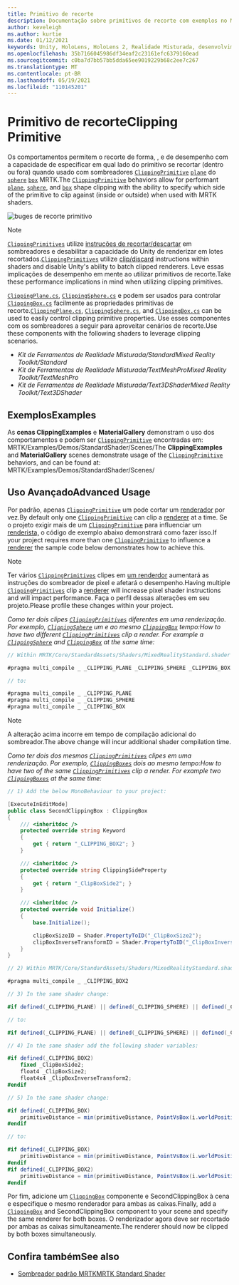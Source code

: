 ```yaml
---
title: Primitivo de recorte
description: Documentação sobre primitivos de recorte com exemplos no MRTK
author: keveleigh
ms.author: kurtie
ms.date: 01/12/2021
keywords: Unity, HoloLens, HoloLens 2, Realidade Misturada, desenvolvimento, MRTK, primitivo de recorte,
ms.openlocfilehash: 35b7166045986df34eaf2c23161efc6379160ead
ms.sourcegitcommit: c0ba7d7bb57bb5dda65ee9019229b68c2ee7c267
ms.translationtype: MT
ms.contentlocale: pt-BR
ms.lasthandoff: 05/19/2021
ms.locfileid: "110145201"
---
```

# <a name="clipping-primitive"></a><span data-ttu-id="4d68c-104">Primitivo de recorte</span><span class="sxs-lookup"><span data-stu-id="4d68c-104">Clipping Primitive</span></span>

<span data-ttu-id="4d68c-105">Os comportamentos permitem o recorte de forma, , e de desempenho com a capacidade de especificar em qual lado do primitivo se recortar (dentro ou fora) quando usado com sombreadores [`ClippingPrimitive`](xref:Microsoft.MixedReality.Toolkit.Utilities.ClippingPrimitive) [`plane`](xref:Microsoft.MixedReality.Toolkit.Utilities.ClippingPlane) do [`sphere`](xref:Microsoft.MixedReality.Toolkit.Utilities.ClippingSphere) [`box`](xref:Microsoft.MixedReality.Toolkit.Utilities.ClippingBox) MRTK.</span><span class="sxs-lookup"><span data-stu-id="4d68c-105">The [`ClippingPrimitive`](xref:Microsoft.MixedReality.Toolkit.Utilities.ClippingPrimitive) behaviors allow for performant [`plane`](xref:Microsoft.MixedReality.Toolkit.Utilities.ClippingPlane), [`sphere`](xref:Microsoft.MixedReality.Toolkit.Utilities.ClippingSphere), and [`box`](xref:Microsoft.MixedReality.Toolkit.Utilities.ClippingBox) shape clipping with the ability to specify which side of the primitive to clip against (inside or outside) when used with MRTK shaders.</span></span>

![buges de recorte primitivo](../images/mrtk-standard-shader/MRTK_PrimitiveClippingGizmos.gif)

> [!NOTE]
> <span data-ttu-id="4d68c-107">[`ClippingPrimitives`](xref:Microsoft.MixedReality.Toolkit.Utilities.ClippingPrimitive) utilize [instruções de recortar/descartar](https://developer.download.nvidia.com/cg/clip.html) em sombreadores e desabilitar a capacidade do Unity de renderizar em lotes recortados.</span><span class="sxs-lookup"><span data-stu-id="4d68c-107">[`ClippingPrimitives`](xref:Microsoft.MixedReality.Toolkit.Utilities.ClippingPrimitive) utilize [clip/discard](https://developer.download.nvidia.com/cg/clip.html) instructions within shaders and disable Unity's ability to batch clipped renderers.</span></span> <span data-ttu-id="4d68c-108">Leve essas implicações de desempenho em mente ao utilizar primitivos de recorte.</span><span class="sxs-lookup"><span data-stu-id="4d68c-108">Take these performance implications in mind when utilizing clipping primitives.</span></span>

<span data-ttu-id="4d68c-109">[`ClippingPlane.cs`](xref:Microsoft.MixedReality.Toolkit.Utilities.ClippingPlane), [`ClippingSphere.cs`](xref:Microsoft.MixedReality.Toolkit.Utilities.ClippingSphere) e podem ser usados para controlar [`ClippingBox.cs`](xref:Microsoft.MixedReality.Toolkit.Utilities.ClippingBox) facilmente as propriedades primitivas de recorte.</span><span class="sxs-lookup"><span data-stu-id="4d68c-109">[`ClippingPlane.cs`](xref:Microsoft.MixedReality.Toolkit.Utilities.ClippingPlane), [`ClippingSphere.cs`](xref:Microsoft.MixedReality.Toolkit.Utilities.ClippingSphere), and [`ClippingBox.cs`](xref:Microsoft.MixedReality.Toolkit.Utilities.ClippingBox) can be used to easily control clipping primitive properties.</span></span> <span data-ttu-id="4d68c-110">Use esses componentes com os sombreadores a seguir para aproveitar cenários de recorte.</span><span class="sxs-lookup"><span data-stu-id="4d68c-110">Use these components with the following shaders to leverage clipping scenarios.</span></span>

- <span data-ttu-id="4d68c-111">*Kit de Ferramentas de Realidade Misturada/Standard*</span><span class="sxs-lookup"><span data-stu-id="4d68c-111">*Mixed Reality Toolkit/Standard*</span></span>
- <span data-ttu-id="4d68c-112">*Kit de Ferramentas de Realidade Misturada/TextMeshPro*</span><span class="sxs-lookup"><span data-stu-id="4d68c-112">*Mixed Reality Toolkit/TextMeshPro*</span></span>
- <span data-ttu-id="4d68c-113">*Kit de Ferramentas de Realidade Misturada/Text3DShader*</span><span class="sxs-lookup"><span data-stu-id="4d68c-113">*Mixed Reality Toolkit/Text3DShader*</span></span>

## <a name="examples"></a><span data-ttu-id="4d68c-114">Exemplos</span><span class="sxs-lookup"><span data-stu-id="4d68c-114">Examples</span></span>

<span data-ttu-id="4d68c-115">As **cenas ClippingExamples** e **MaterialGallery** demonstram o uso dos comportamentos e podem ser [`ClippingPrimitive`](xref:Microsoft.MixedReality.Toolkit.Utilities.ClippingPrimitive) encontradas em: MRTK/Examples/Demos/StandardShader/Scenes/</span><span class="sxs-lookup"><span data-stu-id="4d68c-115">The **ClippingExamples** and **MaterialGallery** scenes demonstrate usage of the [`ClippingPrimitive`](xref:Microsoft.MixedReality.Toolkit.Utilities.ClippingPrimitive) behaviors, and can be found at: MRTK/Examples/Demos/StandardShader/Scenes/</span></span>

## <a name="advanced-usage"></a><span data-ttu-id="4d68c-116">Uso Avançado</span><span class="sxs-lookup"><span data-stu-id="4d68c-116">Advanced Usage</span></span>

<span data-ttu-id="4d68c-117">Por padrão, apenas [`ClippingPrimitive`](xref:Microsoft.MixedReality.Toolkit.Utilities.ClippingPrimitive) um pode cortar um [renderador](https://docs.unity3d.com/ScriptReference/Renderer.html) por vez.</span><span class="sxs-lookup"><span data-stu-id="4d68c-117">By default only one [`ClippingPrimitive`](xref:Microsoft.MixedReality.Toolkit.Utilities.ClippingPrimitive) can clip a [renderer](https://docs.unity3d.com/ScriptReference/Renderer.html) at a time.</span></span> <span data-ttu-id="4d68c-118">Se o projeto exigir mais de um [`ClippingPrimitive`](xref:Microsoft.MixedReality.Toolkit.Utilities.ClippingPrimitive) para influenciar um [renderista,](https://docs.unity3d.com/ScriptReference/Renderer.html)  o código de exemplo abaixo demonstrará como fazer isso.</span><span class="sxs-lookup"><span data-stu-id="4d68c-118">If your project requires more than one [`ClippingPrimitive`](xref:Microsoft.MixedReality.Toolkit.Utilities.ClippingPrimitive) to influence a [renderer](https://docs.unity3d.com/ScriptReference/Renderer.html)  the sample code below demonstrates how to achieve this.</span></span>

> [!NOTE]
> <span data-ttu-id="4d68c-119">Ter vários [`ClippingPrimitives`](xref:Microsoft.MixedReality.Toolkit.Utilities.ClippingPrimitive) clipes em [um renderdor](https://docs.unity3d.com/ScriptReference/Renderer.html) aumentará as instruções do sombreador de pixel e afetará o desempenho.</span><span class="sxs-lookup"><span data-stu-id="4d68c-119">Having multiple [`ClippingPrimitives`](xref:Microsoft.MixedReality.Toolkit.Utilities.ClippingPrimitive) clip a [renderer](https://docs.unity3d.com/ScriptReference/Renderer.html) will increase pixel shader instructions and will impact performance.</span></span> <span data-ttu-id="4d68c-120">Faça o perfil dessas alterações em seu projeto.</span><span class="sxs-lookup"><span data-stu-id="4d68c-120">Please profile these changes within your project.</span></span>

<span data-ttu-id="4d68c-121">*Como ter dois clipes [`ClippingPrimitives`](xref:Microsoft.MixedReality.Toolkit.Utilities.ClippingPrimitive) diferentes em uma renderização. Por exemplo, [`ClippingSphere`](xref:Microsoft.MixedReality.Toolkit.Utilities.ClippingSphere) um e ao mesmo [`ClippingBox`](xref:Microsoft.MixedReality.Toolkit.Utilities.ClippingBox) tempo:*</span><span class="sxs-lookup"><span data-stu-id="4d68c-121">*How to have two different [`ClippingPrimitives`](xref:Microsoft.MixedReality.Toolkit.Utilities.ClippingPrimitive) clip a render. For example a [`ClippingSphere`](xref:Microsoft.MixedReality.Toolkit.Utilities.ClippingSphere) and [`ClippingBox`](xref:Microsoft.MixedReality.Toolkit.Utilities.ClippingBox) at the same time:*</span></span>

```C#
// Within MRTK/Core/StandardAssets/Shaders/MixedRealityStandard.shader (or another MRTK shader) change:

#pragma multi_compile _ _CLIPPING_PLANE _CLIPPING_SPHERE _CLIPPING_BOX

// to:

#pragma multi_compile _ _CLIPPING_PLANE
#pragma multi_compile _ _CLIPPING_SPHERE
#pragma multi_compile _ _CLIPPING_BOX
```

> [!NOTE]
> <span data-ttu-id="4d68c-122">A alteração acima incorre em tempo de compilação adicional do sombreador.</span><span class="sxs-lookup"><span data-stu-id="4d68c-122">The above change will incur additional shader compilation time.</span></span>

<span data-ttu-id="4d68c-123">*Como ter dois dos mesmos [`ClippingPrimitives`](xref:Microsoft.MixedReality.Toolkit.Utilities.ClippingPrimitive) clipes em uma renderização. Por exemplo, [`ClippingBoxes`](xref:Microsoft.MixedReality.Toolkit.Utilities.ClippingBox) dois ao mesmo tempo:*</span><span class="sxs-lookup"><span data-stu-id="4d68c-123">*How to have two of the same [`ClippingPrimitives`](xref:Microsoft.MixedReality.Toolkit.Utilities.ClippingPrimitive) clip a render. For example two [`ClippingBoxes`](xref:Microsoft.MixedReality.Toolkit.Utilities.ClippingBox) at the same time:*</span></span>

```C#
// 1) Add the below MonoBehaviour to your project:

[ExecuteInEditMode]
public class SecondClippingBox : ClippingBox
{
    /// <inheritdoc />
    protected override string Keyword
    {
        get { return "_CLIPPING_BOX2"; }
    }

    /// <inheritdoc />
    protected override string ClippingSideProperty
    {
        get { return "_ClipBoxSide2"; }
    }

    /// <inheritdoc />
    protected override void Initialize()
    {
        base.Initialize();

        clipBoxSizeID = Shader.PropertyToID("_ClipBoxSize2");
        clipBoxInverseTransformID = Shader.PropertyToID("_ClipBoxInverseTransform2");
    }
}

// 2) Within MRTK/Core/StandardAssets/Shaders/MixedRealityStandard.shader (or another MRTK shader) add the following multi_compile pragma:

#pragma multi_compile _ _CLIPPING_BOX2

// 3) In the same shader change:

#if defined(_CLIPPING_PLANE) || defined(_CLIPPING_SPHERE) || defined(_CLIPPING_BOX)

// to:

#if defined(_CLIPPING_PLANE) || defined(_CLIPPING_SPHERE) || defined(_CLIPPING_BOX) || defined(_CLIPPING_BOX2)

// 4) In the same shader add the following shader variables:

#if defined(_CLIPPING_BOX2)
    fixed _ClipBoxSide2;
    float4 _ClipBoxSize2;
    float4x4 _ClipBoxInverseTransform2;
#endif

// 5) In the same shader change:

#if defined(_CLIPPING_BOX)
    primitiveDistance = min(primitiveDistance, PointVsBox(i.worldPosition.xyz, _ClipBoxSize.xyz, _ClipBoxInverseTransform) * _ClipBoxSide);
#endif

// to:

#if defined(_CLIPPING_BOX)
    primitiveDistance = min(primitiveDistance, PointVsBox(i.worldPosition.xyz, _ClipBoxSize.xyz, _ClipBoxInverseTransform) * _ClipBoxSide);
#endif
#if defined(_CLIPPING_BOX2)
    primitiveDistance = min(primitiveDistance, PointVsBox(i.worldPosition.xyz, _ClipBoxSize2.xyz, _ClipBoxInverseTransform2) * _ClipBoxSide2);
#endif
```

<span data-ttu-id="4d68c-124">Por fim, adicione um [`ClippingBox`](xref:Microsoft.MixedReality.Toolkit.Utilities.ClippingBox) componente e SecondClippingBox à cena e especifique o mesmo renderador para ambas as caixas.</span><span class="sxs-lookup"><span data-stu-id="4d68c-124">Finally, add a [`ClippingBox`](xref:Microsoft.MixedReality.Toolkit.Utilities.ClippingBox) and SecondClippingBox component to your scene and specify the same renderer for both boxes.</span></span> <span data-ttu-id="4d68c-125">O renderizador agora deve ser recortado por ambas as caixas simultaneamente.</span><span class="sxs-lookup"><span data-stu-id="4d68c-125">The renderer should now be clipped by both boxes simultaneously.</span></span>

## <a name="see-also"></a><span data-ttu-id="4d68c-126">Confira também</span><span class="sxs-lookup"><span data-stu-id="4d68c-126">See also</span></span>

- [<span data-ttu-id="4d68c-127">Sombreador padrão MRTK</span><span class="sxs-lookup"><span data-stu-id="4d68c-127">MRTK Standard Shader</span></span>](mrtk-standard-shader.md)

